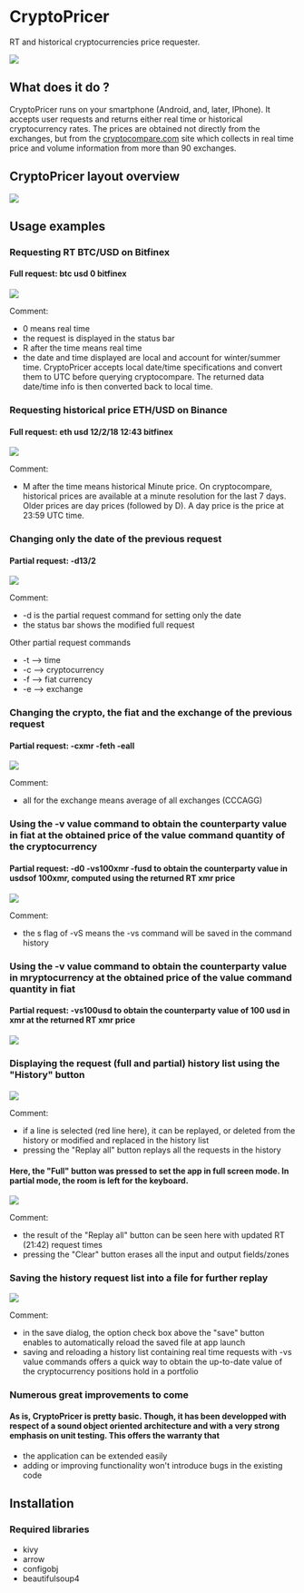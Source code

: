 # CryptoPricer
RT and historical cryptocurrencies price requester.

![](screenshots/CryptoPricerWebp.net-gifmaker.gif)


## What does it do ?
CryptoPricer runs on your smartphone (Android, and, later, IPhone). It accepts user requests
and returns either real time or historical cryptocurrency rates. The prices are obtained not
directly from the exchanges, but from the [cryptocompare.com](http://cryptocompare.com) site which collects in 
real time price and volume information from more than 90 exchanges.


## CryptoPricer layout overview
![](screenshots/Screenshot_2018-02-18-21-30-22.jpg)


## Usage examples
### Requesting RT BTC/USD on Bitfinex
#### Full request: btc usd 0 bitfinex
![](screenshots/Screenshot_2018-02-16-21-33-53.jpg)

Comment: 
* 0 means real time
* the request is displayed in the status bar
* R after the time means real time
* the date and time displayed are local and account for winter/summer time. CryptoPricer accepts local date/time specifications and convert them to UTC before querying cryptocompare. The returned data date/time info is then converted back to local time.


### Requesting historical price ETH/USD on Binance
#### Full request: eth usd 12/2/18 12:43 bitfinex
![](screenshots/Screenshot_2018-02-16-21-36-07.jpg)

Comment: 
* M after the time means historical Minute price. On cryptocompare, historical prices are available at a minute resolution for the last 7 days. Older prices are day prices (followed by D). A day price is the price at 23:59 UTC time.


### Changing only the date of the previous request
#### Partial request: -d13/2
![](screenshots/Screenshot_2018-02-16-21-37-13.jpg)

Comment: 
* -d is the partial request command for setting only the date
* the status bar shows the modified full request

Other partial request commands
* -t --> time
* -c --> cryptocurrency
* -f --> fiat currency
* -e --> exchange


### Changing the crypto, the fiat and the exchange of the previous request
#### Partial request: -cxmr -feth -eall
![](screenshots/Screenshot_2018-02-16-21-40-04.jpg)

Comment: 
* all for the exchange means average of all exchanges (CCCAGG)


### Using the -v value command to obtain the counterparty value in fiat at the obtained price of the value command quantity of the cryptocurrency
#### Partial request: -d0 -vs100xmr -fusd to obtain the counterparty value in usdsof 100xmr, computed using the returned RT xmr price
![](screenshots/Screenshot_2018-02-16-21-40-41.jpg)

Comment: 
* the s flag of -vS means the -vs command will be saved in the command history


### Using the -v value command to obtain the counterparty value in mryptocurrency at the obtained price of the value command quantity in fiat
#### Partial request: -vs100usd to obtain the counterparty value of 100 usd in xmr at the returned RT xmr price
![](screenshots/Screenshot_2018-02-16-21-41-50.jpg)


### Displaying the request (full and partial) history list using the "History" button
#### 
![](screenshots/Screenshot_2018-02-16-21-42-39.jpg)

Comment: 
* if a line is selected (red line here), it can be replayed, or deleted from the history or modified and replaced in the history list
* pressing the "Replay all" button replays all the requests in the history


#### Here, the "Full" button was pressed to set the app in full screen mode. In partial mode, the room is left for the keyboard.
![](screenshots/Screenshot_2018-02-16-21-43-06.jpg)

Comment: 
* the result of the "Replay all" button can be seen here with updated RT (21:42) request times
* pressing the "Clear" button erases all the input and output fields/zones


### Saving the history request list into a file for further replay
![](screenshots/Screenshot_2018-02-16-21-43-38.jpg)

Comment: 
* in the save dialog, the option check box above the "save" button enables to automatically reload the saved file at app launch 
* saving and reloading a history list containing real time requests with -vs value commands offers a quick way to obtain the up-to-date value of the cryptocurrency positions hold in a portfolio


### Numerous great improvements to come
#### As is, CryptoPricer is pretty basic. Though, it has been developped with respect of a sound object oriented architecture and with a very strong emphasis on unit testing. This offers the warranty that
* the application can be extended easily
* adding or improving functionality won't introduce bugs in the existing code

## Installation
### Required libraries
* kivy
* arrow
* configobj
* beautifulsoup4
